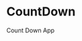 # CountDown
 Count Down App
          
                           
                                                                                                                                                                      
                                                                                                        
                                                                                                         
                                                                                                  
                                                                                      
                                                           
                                      
                                 
           
         
          
